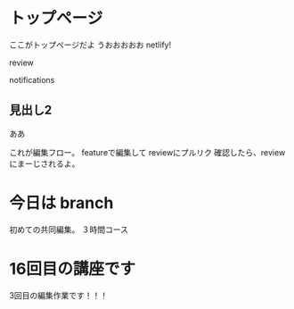 # トップページ
ここがトップページだよ
うおおおおお
netlify!

review

notifications
## 見出し2
ああ

これが編集フロー。
featureで編集して
reviewにプルリク
確認したら、reviewにまーじされるよ。


# 今日は branch
初めての共同編集。
３時間コース

# 16回目の講座です
3回目の編集作業です！！！
